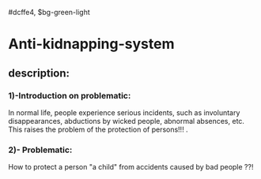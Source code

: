 #dcffe4, $bg-green-light
# Anti-kidnapping-system
## description:
### 1)-Introduction on problematic:
In normal life, people experience serious incidents, such as involuntary disappearances, abductions by wicked people, abnormal absences, etc. This raises the problem of the protection of persons!!! .
### 2)- Problematic:
How to protect a person "a child" from accidents caused by bad people ??!


